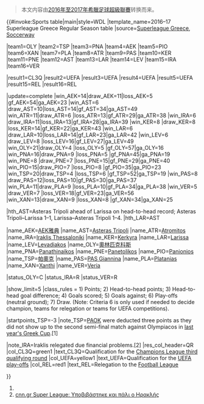 > 本文内容由[2016年至2017年希臘足球超級聯賽](https://zh.wikipedia.org/wiki/2016年至2017年希臘足球超級聯賽)转换而来。


</noinclude>{{\#invoke:Sports table|main|style=WDL |template_name=2016–17 Superleague Greece Regular Season table |source=[Superleague Greece](http://superleaguegreece.net/en/scoreboard/2016-2017-superleague-61), [Soccerway](https://int.soccerway.com/national/greece/super-league/20162017/regular-season/r36670)

|team1=OLY |team2=TSP |team3=PNA |team4=AEK |team5=PIO |team6=XAN |team7=PLA |team8=ATR |team9=PAS |team10=KER |team11=PNE |team12=AST |team13=LAR |team14=LEV |team15=IRA |team16=VER

|result1=CL3Q |result2=UEFA |result3=UEFA |result4=UEFA |result5=UEFA |result15=REL |result16=REL

|update=complete |win_AEK=14|draw_AEK=11|loss_AEK=5 |gf_AEK=54|ga_AEK=23 |win_AST=6 |draw_AST=10|loss_AST=14|gf_AST=34|ga_AST=49 |win_ATR=11|draw_ATR=6 |loss_ATR=13|gf_ATR=29|ga_ATR=38 |win_IRA=6 |draw_IRA=11|loss_IRA=13|gf_IRA=28|ga_IRA=39 |win_KER=8 |draw_KER=8 |loss_KER=14|gf_KER=22|ga_KER=43 |win_LAR=6 |draw_LAR=10|loss_LAR=14|gf_LAR=23|ga_LAR=42 |win_LEV=6 |draw_LEV=8 |loss_LEV=16|gf_LEV=27|ga_LEV=49 |win_OLY=21|draw_OLY=4 |loss_OLY=5 |gf_OLY=57|ga_OLY=16 |win_PNA=16|draw_PNA=9 |loss_PNA=5 |gf_PNA=45|ga_PNA=19 |win_PNE=8 |draw_PNE=7 |loss_PNE=15|gf_PNE=29|ga_PNE=40 |win_PIO=15|draw_PIO=7 |loss_PIO=8 |gf_PIO=35|ga_PIO=23 |win_TSP=20|draw_TSP=4 |loss_TSP=6 |gf_TSP=52|ga_TSP=19 |win_PAS=8 |draw_PAS=12|loss_PAS=10|gf_PAS=30|ga_PAS=37 |win_PLA=11|draw_PLA=9 |loss_PLA=10|gf_PLA=34|ga_PLA=38 |win_VER=5 |draw_VER=7 |loss_VER=18|gf_VER=23|ga_VER=56 |win_XAN=13|draw_XAN=9 |loss_XAN=8 |gf_XAN=34|ga_XAN=25

|hth_AST=Asteras Tripoli ahead of Larissa on head-to-head record; Asteras Tripoli–Larissa 1–1, Larissa–Asteras Tripoli 1–4. |hth_LAR=AST

|name_AEK=[AEK雅典](https://zh.wikipedia.org/wiki/AEK_Athens_F.C. "wikilink") |name_AST=[Asteras Tripoli](https://zh.wikipedia.org/wiki/Asteras_Tripoli_F.C. "wikilink") |name_ATR=[Atromitos](https://zh.wikipedia.org/wiki/Atromitos_F.C. "wikilink") |name_IRA=[Iraklis Thessaloniki](https://zh.wikipedia.org/wiki/Iraklis_1908_Thessaloniki_F.C. "wikilink") |name_KER=[Kerkyra](https://zh.wikipedia.org/wiki/PAE_Kerkyra "wikilink") |name_LAR=[Larissa](https://zh.wikipedia.org/wiki/Athlitiki_Enosi_Larissa_F.C. "wikilink") |name_LEV=[Levadiakos](https://zh.wikipedia.org/wiki/Levadiakos_F.C. "wikilink") |name_OLY=[奧林匹克科斯](https://zh.wikipedia.org/wiki/Olympiacos_F.C. "wikilink") |name_PNA=[Panathinaikos](https://zh.wikipedia.org/wiki/Panathinaikos_F.C. "wikilink") |name_PNE=[Panetolikos](https://zh.wikipedia.org/wiki/Panetolikos_F.C. "wikilink") |name_PIO=[Panionios](https://zh.wikipedia.org/wiki/Panionios_F.C. "wikilink") |name_TSP=[帕奧克](https://zh.wikipedia.org/wiki/PAOK_FC "wikilink") |name_PAS=[PAS Giannina](https://zh.wikipedia.org/wiki/PAS_Giannina_F.C. "wikilink") |name_PLA=[Platanias](https://zh.wikipedia.org/wiki/Platanias_F.C. "wikilink") |name_XAN=[Xanthi](https://zh.wikipedia.org/wiki/Xanthi_F.C. "wikilink") |name_VER=[Veria](https://zh.wikipedia.org/wiki/Veria_F.C. "wikilink")

|status_OLY=C |status_IRA=R |status_VER=R

|show_limit=5 |class_rules = 1) Points; 2) Head-to-head points; 3) Head-to-head goal difference; 4) Goals scored; 5) Goals against; 6) Play-offs (neutral ground); 7) Draw.
(Note: Criteria 6 is only used if needed to decide champion, teams for relegation or teams for UEFA competitions).

|startpoints_TSP=-3 |note_TSP=[PAOK](https://zh.wikipedia.org/wiki/PAOK_FC "wikilink") were deducted three points as they did not show up to the second semi-final match against Olympiacos in [last year's Greek Cup](https://zh.wikipedia.org/wiki/2015–16_Greek_Football_Cup "wikilink").\[1\]

|note_IRA=Iraklis relegated due financial problems.\[2\] |res_col_header=QR |col_CL3Q=green1 |text_CL3Q=Qualification for the [Champions League third qualifying round](https://zh.wikipedia.org/wiki/2017–18_UEFA_Champions_League#Third_qualifying_round "wikilink") |col_UEFA=yellow1 |text_UEFA=Qualification for the [UEFA play-offs](https://zh.wikipedia.org/wiki/2016–17_Superleague_Greece#UEFA_play-offs "wikilink") |col_REL=red1 |text_REL=Relegation to the [Football League](https://zh.wikipedia.org/wiki/2017–18_Football_League_\(Greece\) "wikilink")

}}<noinclude>  </noinclude>

1.
2.  [cnn.gr Super League: Υποβιβάστηκε και πάλι ο Ηρακλής](https://www.cnn.gr/news/sports/story/86156/super-league-ypovivastike-kai-pali-o-hraklis)